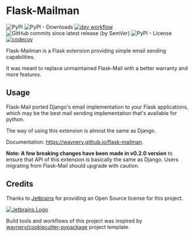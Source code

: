# Flask-Mailman

![PyPI](https://img.shields.io/pypi/v/flask-mailman?color=blue)
![PyPI - Downloads](https://img.shields.io/pypi/dm/flask-mailman?color=brightgreen)
[![dev workflow](https://github.com/waynerv/flask-mailman/actions/workflows/dev.yml/badge.svg?branch=master)](https://github.com/waynerv/flask-mailman/actions/workflows/dev.yml)
![GitHub commits since latest release (by SemVer)](https://img.shields.io/github/commits-since/waynerv/flask-mailman/latest?color=cyan)
![PyPI - License](https://img.shields.io/pypi/l/flask-mailman?color=blue)
[![codecov](https://codecov.io/gh/waynerv/flask-mailman/graph/badge.svg?token=bCkkuXW4dX)](https://codecov.io/gh/waynerv/flask-mailman)

Flask-Mailman is a Flask extension providing simple email sending capabilities.

It was meant to replace unmaintained Flask-Mail with a better warranty and more features.

## Usage

Flask-Mail ported Django's email implementation to your Flask applications, which may be the best mail sending implementation that's available for python.

The way of using this extension is almost the same as Django.

Documentation: https://waynerv.github.io/flask-mailman.

**Note: A few breaking changes have been made in v0.2.0 version** to ensure that API of this extension is basically the same as Django.
Users migrating from Flask-Mail should upgrade with caution.

## Credits

Thanks to [Jetbrains](https://jb.gg/OpenSource) for providing an Open Source license for this project.

[![Jetbrains Logo](docs/img/jetbrains-variant-4.png)](www.jetbrains.com)

Build tools and workflows of this project was inspired by [waynerv/cookiecutter-pypackage](https://github.com/waynerv/cookiecutter-pypackage) project template.
